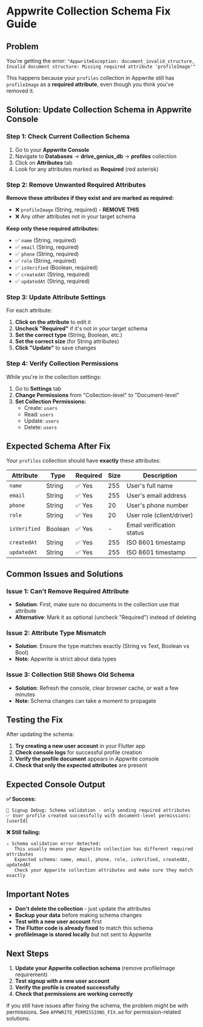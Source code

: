 # Appwrite Collection Schema Fix Guide

## Problem
You're getting the error: `"AppwriteException: document_invalid_structure, Invalid document structure: Missing required attribute 'profileImage'"`

This happens because your `profiles` collection in Appwrite still has `profileImage` as a **required attribute**, even though you think you've removed it.

## Solution: Update Collection Schema in Appwrite Console

### Step 1: Check Current Collection Schema

1. Go to your **Appwrite Console**
2. Navigate to **Databases** → **drive_genius_db** → **profiles** collection
3. Click on **Attributes** tab
4. Look for any attributes marked as **Required** (red asterisk)

### Step 2: Remove Unwanted Required Attributes

**Remove these attributes if they exist and are marked as required:**
- ❌ `profileImage` (String, required) - **REMOVE THIS**
- ❌ Any other attributes not in your target schema

**Keep only these required attributes:**
- ✅ `name` (String, required)
- ✅ `email` (String, required) 
- ✅ `phone` (String, required)
- ✅ `role` (String, required)
- ✅ `isVerified` (Boolean, required)
- ✅ `createdAt` (String, required)
- ✅ `updatedAt` (String, required)

### Step 3: Update Attribute Settings

For each attribute:

1. **Click on the attribute** to edit it
2. **Uncheck "Required"** if it's not in your target schema
3. **Set the correct type** (String, Boolean, etc.)
4. **Set the correct size** (for String attributes)
5. **Click "Update"** to save changes

### Step 4: Verify Collection Permissions

While you're in the collection settings:

1. Go to **Settings** tab
2. **Change Permissions** from "Collection-level" to "Document-level"
3. **Set Collection Permissions:**
   - Create: `users`
   - Read: `users`
   - Update: `users`
   - Delete: `users`

## Expected Schema After Fix

Your `profiles` collection should have **exactly** these attributes:

| Attribute | Type | Required | Size | Description |
|-----------|------|----------|------|-------------|
| `name` | String | ✅ Yes | 255 | User's full name |
| `email` | String | ✅ Yes | 255 | User's email address |
| `phone` | String | ✅ Yes | 20 | User's phone number |
| `role` | String | ✅ Yes | 20 | User role (client/driver) |
| `isVerified` | Boolean | ✅ Yes | - | Email verification status |
| `createdAt` | String | ✅ Yes | 255 | ISO 8601 timestamp |
| `updatedAt` | String | ✅ Yes | 255 | ISO 8601 timestamp |

## Common Issues and Solutions

### Issue 1: Can't Remove Required Attribute
- **Solution**: First, make sure no documents in the collection use that attribute
- **Alternative**: Mark it as optional (uncheck "Required") instead of deleting

### Issue 2: Attribute Type Mismatch
- **Solution**: Ensure the type matches exactly (String vs Text, Boolean vs Bool)
- **Note**: Appwrite is strict about data types

### Issue 3: Collection Still Shows Old Schema
- **Solution**: Refresh the console, clear browser cache, or wait a few minutes
- **Note**: Schema changes can take a moment to propagate

## Testing the Fix

After updating the schema:

1. **Try creating a new user account** in your Flutter app
2. **Check console logs** for successful profile creation
3. **Verify the profile document** appears in Appwrite console
4. **Check that only the expected attributes** are present

## Expected Console Output

**✅ Success:**
```
🔐 Signup Debug: Schema validation - only sending required attributes
✅ User profile created successfully with document-level permissions: [userId]
```

**❌ Still failing:**
```
⚠️ Schema validation error detected:
   This usually means your Appwrite collection has different required attributes
   Expected schema: name, email, phone, role, isVerified, createdAt, updatedAt
   Check your Appwrite collection attributes and make sure they match exactly
```

## Important Notes

- **Don't delete the collection** - just update the attributes
- **Backup your data** before making schema changes
- **Test with a new user account** first
- **The Flutter code is already fixed** to match this schema
- **profileImage is stored locally** but not sent to Appwrite

## Next Steps

1. **Update your Appwrite collection schema** (remove profileImage requirement)
2. **Test signup with a new user account**
3. **Verify the profile is created successfully**
4. **Check that permissions are working correctly**

If you still have issues after fixing the schema, the problem might be with permissions. See `APPWRITE_PERMISSIONS_FIX.md` for permission-related solutions.
